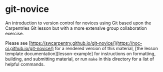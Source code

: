 # git-novice

An introduction to version control for novices using Git based upon the Carpentries Git lesson but with a more extensive group collaboration exercise. 

Please see [https://swcarpentry.github.io/git-novice/](https://noc-oi.github.io/git-novice/) for a rendered version of this material,
[the lesson template documentation][lesson-example]
for instructions on formatting, building, and submitting material,
or run `make` in this directory for a list of helpful commands.



